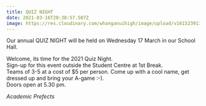 ```yaml
---
title: QUIZ NIGHT
date: 2021-03-16T20:38:57.507Z
image: https://res.cloudinary.com/whanganuihigh/image/upload/v1615239139/Events/Quiz_Night_Poster_2021.jpg
---
```

Our annual QUIZ NIGHT will be held on Wednesday 17 March in our School Hall.  

Welcome, its time for the 2021 Quiz Night.  
Sign-up for this event outside the Student Centre at 1st Break.  
Teams of 3-5 at a cost of $5 per person. Come up with a cool name, get dressed up and bring your A-game :-).  
Doors open at 5.30 pm.

*Academic Prefects*